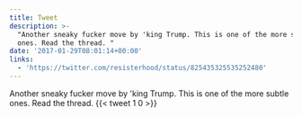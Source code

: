 ```yaml
---
title: Tweet
description: >-
  "Another sneaky fucker move by 'king Trump. This is one of the more subtle
  ones. Read the thread. "
date: '2017-01-29T08:01:14+00:00'
links:
  - 'https://twitter.com/resisterhood/status/825435325535252480'
---
```

Another sneaky fucker move by 'king Trump. This is one of the more subtle ones. Read the thread. 
      {{< tweet 1 0 >}}
    
